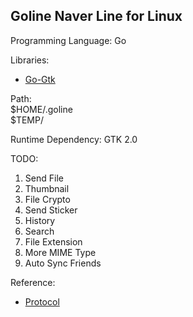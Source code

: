 Goline Naver Line for Linux
--------------------

Programming Language: Go

Libraries: 
* [Go-Gtk](https://github.com/mattn/go-gtk/)


Path:  
$HOME/.goline  
$TEMP/
    
Runtime Dependency: GTK 2.0

TODO:
1. Send File
1. Thumbnail
1. File Crypto
1. Send Sticker
1. History
1. Search
1. File Extension
1. More MIME Type
1. Auto Sync Friends

Reference:
* [Protocol](http://altrepo.eu/git/line-protocol.git)

